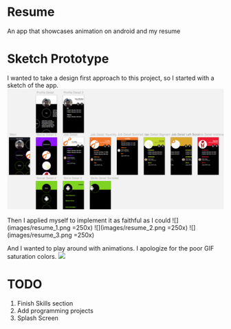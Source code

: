 Resume
======
An app that showcases animation on android and my resume

Sketch Prototype
================
I wanted to take a design first approach to this project, so I started with a sketch of the app.
![](images/sketch.png)

Then I applied myself to implement it as faithful as I could
![](images/resume_1.png =250x)
![](images/resume_2.png =250x)
![](images/resume_3.png =250x)

And I wanted to play around with animations. I apologize for the poor GIF saturation colors.
![](images/resume.mov.gif)

TODO
====
1. Finish Skills section
  1. Add programming projects
1. Splash Screen


